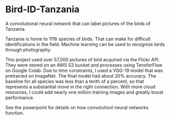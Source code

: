 # Bird-ID-Tanzania

A convolutional neural network that can label pictures of the birds of Tanzania.

Tanzania is home to 1116 species of birds. That can make for difficult identifications in the field. Machine learning can be used to recognize birds through photography. 

This project used over 57,000 pictures of bird acquired via the Flickr API. They were stored on an AWS S3 bucket and processes using TensforFlow on Google Colab. Due to time constraints, I used a VGG-19 model that was pretrained on ImageNet. The final model had about 20% accuracy. The baseline for all species was less than a tenth of a percent, so that represents a substantial move in the right connection. With more cloud resources, I could add nearly one million training images and greatly boost performance. 

See the powerpoint for details on how convolutionl neural networks function.
